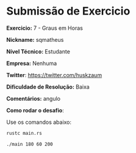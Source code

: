 # Submissão de Exercicio

**Exercicio:** 7 - Graus em Horas

**Nickname:** sqmatheus

**Nível Técnico:** Estudante

**Empresa:** Nenhuma

**Twitter**: https://twitter.com/huskzaum

**Dificuldade de Resolução:** Baixa

**Comentários:** angulo

**Como rodar o desafio**:

Use os comandos abaixo:

```bash
rustc main.rs
```

```bash
./main 180 60 200
```
